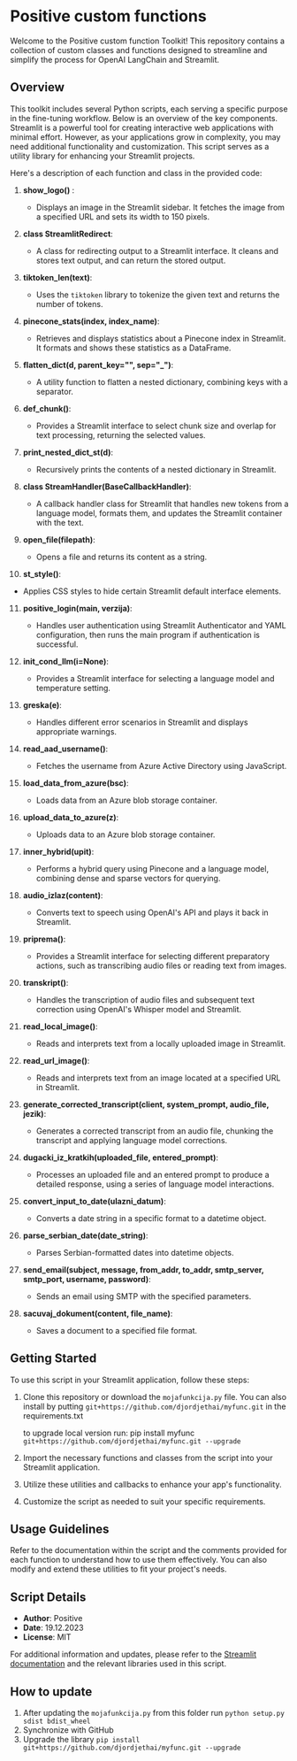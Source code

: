 # Positive custom functions

Welcome to the Positive custom function Toolkit! This repository contains a collection of custom classes and functions designed to streamline and simplify the process for OpenAI LangChain and Streamlit.

## Overview

This toolkit includes several Python scripts, each serving a specific purpose in the fine-tuning workflow. Below is an overview of the key components. Streamlit is a powerful tool for creating interactive web applications with minimal effort. However, as your applications grow in complexity, you may need additional functionality and customization. This script serves as a utility library for enhancing your Streamlit projects.

Here's a description of each function and class in the provided code:

1. **show_logo()** :
   - Displays an image in the Streamlit sidebar. It fetches the image from a specified URL and sets its width to 150 pixels.

2. **class StreamlitRedirect**:
   - A class for redirecting output to a Streamlit interface. It cleans and stores text output, and can return the stored output.

3. **tiktoken_len(text)**:
   - Uses the `tiktoken` library to tokenize the given text and returns the number of tokens.

4. **pinecone_stats(index, index_name)**:
   - Retrieves and displays statistics about a Pinecone index in Streamlit. It formats and shows these statistics as a DataFrame.

5. **flatten_dict(d, parent_key="", sep="_")**:
   - A utility function to flatten a nested dictionary, combining keys with a separator.

6. **def_chunk()**:
   - Provides a Streamlit interface to select chunk size and overlap for text processing, returning the selected values.

7. **print_nested_dict_st(d)**:
   - Recursively prints the contents of a nested dictionary in Streamlit.

8. **class StreamHandler(BaseCallbackHandler)**:
   - A callback handler class for Streamlit that handles new tokens from a language model, formats them, and updates the Streamlit container with the text.

9. **open_file(filepath)**:
   - Opens a file and returns its content as a string.

10. **st_style()**:
   - Applies CSS styles to hide certain Streamlit default interface elements.

11. **positive_login(main, verzija)**:
    - Handles user authentication using Streamlit Authenticator and YAML configuration, then runs the main program if authentication is successful.

12. **init_cond_llm(i=None)**:
    - Provides a Streamlit interface for selecting a language model and temperature setting.

13. **greska(e)**:
    - Handles different error scenarios in Streamlit and displays appropriate warnings.

14. **read_aad_username()**:
    - Fetches the username from Azure Active Directory using JavaScript.

15. **load_data_from_azure(bsc)**:
    - Loads data from an Azure blob storage container.

16. **upload_data_to_azure(z)**:
    - Uploads data to an Azure blob storage container.

17. **inner_hybrid(upit)**:
    - Performs a hybrid query using Pinecone and a language model, combining dense and sparse vectors for querying.

18. **audio_izlaz(content)**:
    - Converts text to speech using OpenAI's API and plays it back in Streamlit.

19. **priprema()**:
    - Provides a Streamlit interface for selecting different preparatory actions, such as transcribing audio files or reading text from images.

20. **transkript()**:
    - Handles the transcription of audio files and subsequent text correction using OpenAI's Whisper model and Streamlit.

21. **read_local_image()**:
    - Reads and interprets text from a locally uploaded image in Streamlit.

22. **read_url_image()**:
    - Reads and interprets text from an image located at a specified URL in Streamlit.

23. **generate_corrected_transcript(client, system_prompt, audio_file, jezik)**:
    - Generates a corrected transcript from an audio file, chunking the transcript and applying language model corrections.

24. **dugacki_iz_kratkih(uploaded_file, entered_prompt)**:
    - Processes an uploaded file and an entered prompt to produce a detailed response, using a series of language model interactions.

25. **convert_input_to_date(ulazni_datum)**:
    - Converts a date string in a specific format to a datetime object.

26. **parse_serbian_date(date_string)**:
    - Parses Serbian-formatted dates into datetime objects.

27. **send_email(subject, message, from_addr, to_addr, smtp_server, smtp_port, username, password)**:
    - Sends an email using SMTP with the specified parameters.
 
28. **sacuvaj_dokument(content, file_name)**:
    - Saves a document to a specified file format.
    
## Getting Started

To use this script in your Streamlit application, follow these steps:

1. Clone this repository or download the `mojafunkcija.py` file.
    You can also install by putting `git+https://github.com/djordjethai/myfunc.git` in the requirements.txt

    to upgrade local version run: pip install myfunc `git+https://github.com/djordjethai/myfunc.git --upgrade`

2. Import the necessary functions and classes from the script into your Streamlit application.

3. Utilize these utilities and callbacks to enhance your app's functionality.

4. Customize the script as needed to suit your specific requirements.

## Usage Guidelines

Refer to the documentation within the script and the comments provided for each function to understand how to use them effectively. You can also modify and extend these utilities to fit your project's needs.

## Script Details

- **Author**: Positive
- **Date**: 19.12.2023
- **License**: MIT

For additional information and updates, please refer to the [Streamlit documentation](https://docs.streamlit.io/) and the relevant libraries used in this script.

## How to update

1. After updating the `mojafunkcija.py` from this folder run `python setup.py sdist bdist_wheel`
2. Synchronize with GitHub
3. Upgrade the library `pip install git+https://github.com/djordjethai/myfunc.git --upgrade`
